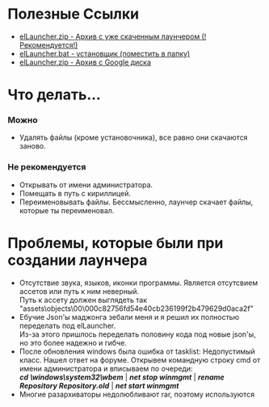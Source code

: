 # Полезные Ссылки
- [elLauncher.zip - Архив с уже скаченным лаунчером (!Рекомендуется!)](https://github.com/Niclic2/elLauncher/releases/download/elLauncher-0.0.3/elLauncher-0.0.3.zip)
- [elLauncher.bat - установщик (поместить в папку)](https://github.com/Niclic2/elLauncher/releases/download/elLauncher-0.0.3/elLauncher.bat)
- [elLauncher.zip - Архив с Google диска](https://drive.usercontent.google.com/download?id=1FQLE4HK2QAL7AzXSgmeYQXsPsdLmyrVE&export=download&authuser=0&confirm=t&uuid=0387de40-3e53-4c7e-9a09-e2a44ac1c98f&at=APZUnTUqhmOCihPCVQIWrs-7A4KU:1712899584915)
# Что делать...
### Можно
- Удалять файлы (кроме установочника), все равно они скачаются заново.
### Не рекомендуется
- Открывать от имени администратора.
- Помещать в путь с кириллицей.
- Переименовывать файлы. Бессмысленно, лаунчер скачает файлы, которые ты переименовал.
# Проблемы, которые были при создании лаунчера
- Отсутствие звука, языков, иконки программы. Является отсутсвием ассетов или путь к ним неверный.  
Путь к ассету должен выглядеть так "assets\objects\00\000c82756fd54e40cb236199f2b479629d0aca2f"  
- Ебучие Json'ы маджонга зебали меня и я решил их полностью переделать под elLauncher.  
Из-за этого пришлось переделать половину кода под новые json'ы, но это более надежно и гибче.  
- После обновления windows была ошибка от tasklist: Недопустимый класс. Нашел ответ на форуме.
Открывем командную строку cmd от имени администратора и вписываем по очереди:  
_**cd \windows\system32\wbem**_ | _**net stop winmgmt**_ | _**rename Repository Repository.old**_ | _**net start winmgmt**_  
- Многие разархиваторы недолюбливают rar, поэтому используются

